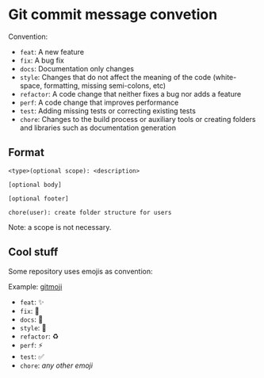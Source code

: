 # Git commit message convetion

Convention:

- `feat`: A new feature
- `fix`: A bug fix
- `docs`: Documentation only changes
- `style`: Changes that do not affect the meaning of the code (white-space, formatting, missing semi-colons, etc)
- `refactor`: A code change that neither fixes a bug nor adds a feature
- `perf`: A code change that improves performance
- `test`: Adding missing tests or correcting existing tests
- `chore`: Changes to the build process or auxiliary tools or creating folders and libraries such as documentation generation

## Format
```
<type>(optional scope): <description>

[optional body]

[optional footer]
```

```
chore(user): create folder structure for users
```

Note: a scope is not necessary.

## Cool stuff
Some repository uses emojis as convention:

Example: [gitmoji](https://gitmoji.dev/)

- `feat`: ✨
- `fix`: 🐛
- `docs`: 📝
- `style`: :art:
- `refactor`: :recycle:
- `perf`: :zap:
- `test`: :white_check_mark:
- `chore`: *any other emoji*
